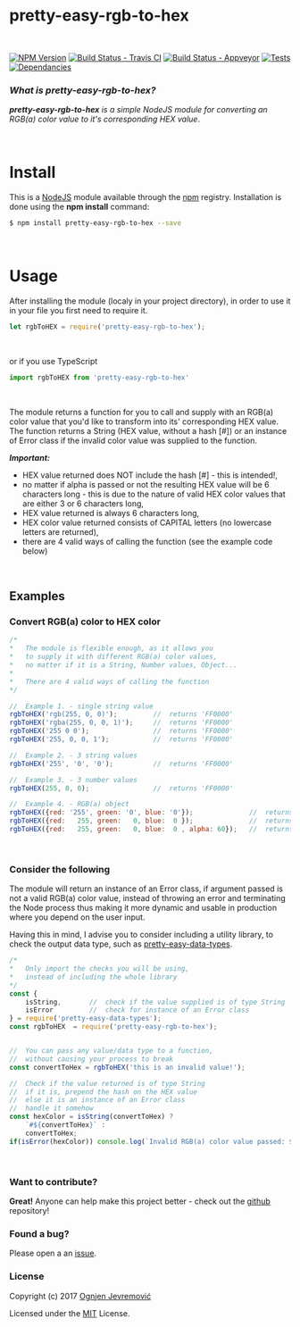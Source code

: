 # pretty-easy-rgb-to-hex

&nbsp;

[![NPM Version][npm-image]][npm-url]
[![Build Status - Travis CI][travis-image]][travis-url]
[![Build Status - Appveyor][appveyor-image]][appveyor-url]
[![Tests][tests-image]][travis-url]
[![Dependancies][dependancy-image]][dependancy-url]

### *What is pretty-easy-rgb-to-hex?*
***pretty-easy-rgb-to-hex*** *is a simple NodeJS module for converting an RGB(a) color value to it's corresponding HEX value*.

&nbsp;

# Install
This is a [NodeJS](http://www.node.js) module available through the [npm](http://npmjs.org) registry. Installation is done using the **npm install** command:
```sh
$ npm install pretty-easy-rgb-to-hex --save
```

&nbsp;

# Usage
After installing the module (localy in your project directory), in order to use it in your file you first need to require it.
```javascript
let rgbToHEX = require('pretty-easy-rgb-to-hex');
```
&nbsp;

or if you use TypeScript
```javascript
import rgbToHEX from 'pretty-easy-rgb-to-hex'
```
&nbsp;

The module returns a function for you to call and supply with an RGB(a) color value that you'd like to transform into its' corresponding HEX value.
The function returns a String (HEX value, without a hash [#]) or an instance of Error class if the invalid color value was supplied to the function.
&nbsp;

***Important:***
 * HEX value returned does NOT include the hash [#] - this is intended!,
 * no matter if alpha is passed or not the resulting HEX value will be 6 characters long - this is due to the nature of valid HEX color values that are either 3 or 6 characters long,
 * HEX value returned is always 6 characters long,
 * HEX color value returned consists of CAPITAL letters (no lowercase letters are returned),
 * there are 4 valid ways of calling the function (see the example code below)

&nbsp;

## Examples

### Convert RGB(a) color to HEX color
```javascript
/*
*   The module is flexible enough, as it allows you
*   to supply it with different RGB(a) color values,
*   no matter if it is a String, Number values, Object...
*
*   There are 4 valid ways of calling the function
*/

//  Example 1. - single string value 
rgbToHEX('rgb(255, 0, 0)');         //  returns 'FF0000'
rgbToHEX('rgba(255, 0, 0, 1)');     //  returns 'FF0000'
rgbToHEX('255 0 0');                //  returns 'FF0000'
rgbToHEX('255, 0, 0, 1');           //  returns 'FF0000'

//  Example 2. - 3 string values
rgbToHEX('255', '0', '0');          //  returns 'FF0000'

//  Example 3. - 3 number values
rgbToHEX(255, 0, 0);                //  returns 'FF0000'

//  Example 4. - RGB(a) object
rgbToHEX({red: '255', green: '0', blue: '0'});              //  returns 'FF0000'
rgbToHEX({red:   255, green:   0, blue:  0 });              //  returns 'FF0000'
rgbToHEX({red:   255, green:   0, blue:  0 , alpha: 60});   //  returns 'FF0000'
```

&nbsp;

### Consider the following
The module will return an instance of an Error class, if argument passed is not a valid RGB(a) color value, instead of throwing an error and terminating the Node process thus making it more dynamic and usable in production where you depend on the user input.

Having this in mind, I advise you to consider including a utility library, to check the output data type, such as [pretty-easy-data-types](https://www.npmjs.com/package/pretty-easy-data-types).

```javascript
/*
*   Only import the checks you will be using,
*   instead of including the whole library
*/
const { 
    isString,       //  check if the value supplied is of type String
    isError         //  check for instance of an Error class
} = require('pretty-easy-data-types');
const rgbToHEX  = require('pretty-easy-rgb-to-hex');


//  You can pass any value/data type to a function, 
//  without causing your process to break
const convertToHex = rgbToHEX('this is an invalid value!');

//  Check if the value returned is of type String
//  if it is, prepend the hash on the HEX value
//  else it is an instance of an Error class
//  handle it somehow
const hexColor = isString(convertToHex) ?
    `#${convertToHex}` :
    convertToHex;
if(isError(hexColor)) console.log(`Invalid RGB(a) color value passed: ${hexColor.message}`);
```

&nbsp;

### Want to contribute?
**Great!**
Anyone can help make this project better - check out the [github](https://github.com/ognjenjevremovic/pretty-easy-rgb-to-hex) repository!

### Found a bug?
Please open a an [issue](https://github.com/ognjenjevremovic/pretty-easy-rgb-to-hex/issues).

### License
Copyright (c) 2017 [Ognjen Jevremović](https://github.com/ognjenjevremovic)

Licensed under the [MIT](https://github.com/ognjenjevremovic/pretty-easy-rgb-to-hex/blob/master/LICENSE) License.

[npm-image]: https://img.shields.io/npm/v/pretty-easy-rgb-to-hex.svg
[npm-url]: https://npmjs.org/package/pretty-easy-rgb-to-hex
[travis-image]: https://img.shields.io/travis/ognjenjevremovic/pretty-easy-rgb-to-hex/master.svg
[travis-url]: https://travis-ci.org/ognjenjevremovic/pretty-easy-rgb-to-hex
[appveyor-image]: https://ci.appveyor.com/api/projects/status/ss17l4nn348x2thb?svg=true
[appveyor-url]: https://ci.appveyor.com/project/ognjenjevremovic/pretty-easy-rgb-to-hex
[tests-image]: https://img.shields.io/badge/tests-passing-green.svg
[dependancy-image]: https://david-dm.org/ognjenjevremovic/pretty-easy-rgb-to-hex/status.svg
[dependancy-url]: https://david-dm.org/ognjenjevremovic/pretty-easy-rgb-to-hex
